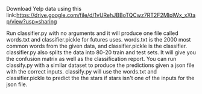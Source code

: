 Download Yelp data using this link:https://drive.google.com/file/d/1vURehJBBoTQCwz7RT2F2MlplWx_xXtap/view?usp=sharing

Run classifier.py with no arguments and it will produce one file called words.txt and classifier.pickle for futures 
uses. words.txt is the 2000 most common words from the given data, and classifier.pickle is the classifier. 
classifier.py also splits the data into 80-20 train and test sets. It will give you the confusion matrix as well as the 
classification report. You can run classify.py with a similar dataset to produce the predictions given a json file with 
the correct inputs. classify.py will use the words.txt and classifier.pickle to predict the the stars if stars isn't one 
of the inputs for the json file.